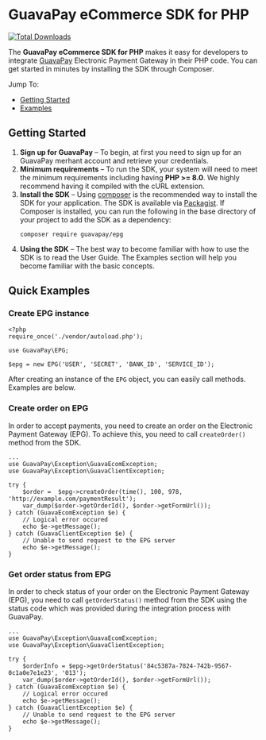 # GuavaPay eCommerce SDK for PHP

[![Total Downloads](https://img.shields.io/packagist/dt/guavapay/epg.svg?style=flat)](https://packagist.org/packages/guavapay/epg)

The **GuavaPay eCommerce SDK for PHP** makes it easy for developers to integrate [GuavaPay][guavapay] Electronic Payment Gateway in their PHP code. You can
get started in minutes by installing the SDK through Composer.

Jump To:
* [Getting Started](#getting-Started)
* [Examples](#quick-examples)

## Getting Started

1. **Sign up for GuavaPay** – To begin, at first you need to sign up for an GuavaPay merhant account and retrieve your credentials.
2. **Minimum requirements** – To run the SDK, your system will need to meet the minimum requirements including having **PHP >= 8.0**.
   We highly recommend having it compiled with the cURL extension.
3. **Install the SDK** – Using [composer] is the recommended way to install the SDK for your application. The SDK is available via [Packagist]. If Composer is installed, you can run the following in the base directory of your project to add the SDK as a dependency:
   ```
   composer require guavapay/epg
   ```
4. **Using the SDK** – The best way to become familiar with how to use the SDK is to read the User Guide. The
   Examples section will help you become familiar with the basic concepts.

## Quick Examples
### Create EPG instance
```
<?php
require_once('./vendor/autoload.php');

use GuavaPay\EPG;

$epg = new EPG('USER', 'SECRET', 'BANK_ID', 'SERVICE_ID');
```

After creating an instance of the ```EPG``` object, you can easily call methods. Examples are below.

### Create order on EPG
In order to accept payments, you need to create an order on the Electronic Payment Gateway (EPG). To achieve this, you need to call ```createOrder()``` method from the SDK.

```
...
use GuavaPay\Exception\GuavaEcomException;
use GuavaPay\Exception\GuavaClientException;

try {
    $order =  $epg->createOrder(time(), 100, 978, 'http://example.com/paymentResult');
    var_dump($order->getOrderId(), $order->getFormUrl());
} catch (GuavaEcomException $e) {
    // Logical error occured
    echo $e->getMessage();
} catch (GuavaClientException $e) {
    // Unable to send request to the EPG server
    echo $e->getMessage();
}
```

### Get order status from EPG
In order to check status of your order on the Electronic Payment Gateway (EPG), you need to call ```getOrderStatus()``` method from the SDK using the status code which was provided during the integration process with GuavaPay.

```
...
use GuavaPay\Exception\GuavaEcomException;
use GuavaPay\Exception\GuavaClientException;

try {
    $orderInfo = $epg->getOrderStatus('84c5387a-7824-742b-9567-0c1a0e7e1e23', '013');
    var_dump($order->getOrderId(), $order->getFormUrl());
} catch (GuavaEcomException $e) {
    // Logical error occured
    echo $e->getMessage();
} catch (GuavaClientException $e) {
    // Unable to send request to the EPG server
    echo $e->getMessage();
}
```

[guavapay]: https://guavapay.com/
[composer]: https://getcomposer.org/download/
[packagist]: https://packagist.org/packages/guavapay/epg